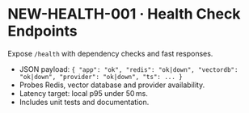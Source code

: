 # NEW-HEALTH-001 · Health Check Endpoints

Expose `/health` with dependency checks and fast responses.

- JSON payload: `{ "app": "ok", "redis": "ok|down", "vectordb": "ok|down", "provider": "ok|down", "ts": ... }`
- Probes Redis, vector database and provider availability.
- Latency target: local p95 under 50 ms.
- Includes unit tests and documentation.
